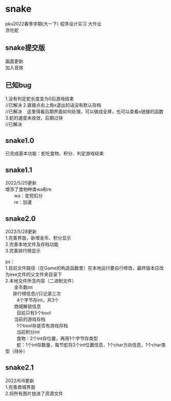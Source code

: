 # snake

  pku2022春季学期(大一下) 程序设计实习 大作业<br/>
  贪吃蛇<br/>

## snake提交版
  画面更新<br/>
  加入音效<br/>

## 已知bug
  1.没有判定蛇长度变为0后游戏结束<br/>            //已解决
  2.直接点右上角x退出的话没有默认存档<br/>                //已解决
  &#160; &#160;这里得看后期界面如何处理，可以做成全屏，也可以查看x链接的函数
  3.蛇的速度未收敛，后期过快<br/>                 //已解决



## snake1.0
  已完成基本功能：蛇吃食物、积分、判定游戏结束
  
## snake1.1
  2022/5/25更新<br/>
  增添了食物种类wa和re<br/>
  &#160; &#160; &#160; &#160;wa：变短扣分<br/>
  &#160; &#160; &#160; &#160;re：加速<br/>

## snake2.0
  2022/5/28更新<br/>
  1.完善界面，新增金币、积分显示 <br/>
  2.完善本地文件及存档功能<br/>
  3.完善排行榜显示<br/>

  ps：<br/>
    1.目前文件路径（在Game的构造函数里）在本地运行要自行修改，最终版本应改为exe文件的父文件夹目录下<br/>
    2.本地文件所含内容（二进制文件）<br/>
      &#160; &#160; &#160; &#160;金币数int<br/>
      &#160;&#160; &#160; &#160;排行榜信息//只记录三次<br/>
      &#160;&#160;&#160; &#160; &#160; &#160;4个字节存int，共3个<br/>
      &#160; &#160; &#160; &#160;商城解锁信息<br/>
      &#160;&#160;&#160; &#160; &#160; &#160;目前只有5个bool<br/>
      &#160; &#160; &#160; &#160;当前的游戏存档<br/>
        &#160;&#160;&#160; &#160; &#160; &#160;1个bool存是否有游戏存档<br/>
        &#160;&#160;&#160; &#160; &#160; &#160;当前积分int<br/>
        &#160;&#160;&#160; &#160; &#160; &#160;食物：2个int存位置，再用1个字节存类型<br/>
        &#160;&#160;&#160; &#160; &#160; &#160;蛇：1个int存数量，每节蛇存2个int位置信息，1个char方向信息，1个char类型（待补）<br/>

## snake2.1
  2022/6/6更新<br/>
  1.完善商城界面<br/>
  2.将所有图片放进了资源文件<br/>
      
